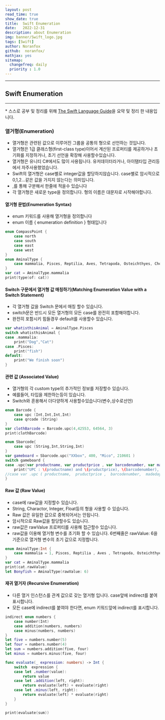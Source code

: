 ```yaml
---
layout: post
read_time: true
show_date: true
title:  Swift Enumeration
date:   2022-12-31
description: about Enumeration
img: banner/Swift_logo.jpg
tags: [Swift]
author: Noranfox
github:  noranfox/
mathjax: yes
sitemap:
  changefreq: daily
  priority : 1.0
---
```


---
## Swift Enumeration
---
\* 스스로 공부 및 정리를 위해 [The Swift Language Guide](https://jusung.gitbook.io/the-swift-language-guide/)을 요약 및 정리 한 내용입니다. 

### 열거형(Enumeration)
   - 열거형은 관련된 값으로 이루어진 그룹을 공통의 형으로 선언하는 것입니다.
   - 열거형은 1급 클래스형(first-class type)이어서 계산된 프로퍼티를 제공하거나 초기화를 지정하거나, 초기 선언을 확장해 사용할수있습니다.
   - 열거형은 유니티 C#에서도 많이 사용됩니다. 유저데이터라거나, 아이탬타입 관리등에서 자주사용했었습니다.
   - Swift의 열거형은 case별로 integer값을 할당하지않습니다. case별로 암시적으로 0,1,2...같은 값을 가지지 않는다는 의미입니다.
   - ,를 통해 구분해서 한줄에 적을수 있습니다
   - 각 열거형은 새로운 type을 정의합니다. 형의 이름은 대문자로 시작해야합니다.

#### 열거형 문법(Enumeration Syntax)
   - enum 키워드를 사용해 열거형을 정의합니다
   - enum 이름 { enumeration definition } 형태입니다

```swift
enum CompassPoint {
    case north
    case south
    case east
    case west
}
enum AminalType {
    case mammalia, Pisces, Reptilia, Aves, Tetrapoda, Osteichthyes, Chondrichthyes, Placodermi
}
var cat = AminalType.mammalia
print(type(of: cat))
```

#### Switch 구문에서 열거형 값 매칭하기(Matching Enumeration Value with a Switch Statement)
   - 각 열거형 값을 Switch 문에서 매칭 할수 있습니다.
   - switch문은 반드시 모든 열거형의 모든 case를 완전히 포함해야합니다.
   - 완전히 포함시키 힘들경우 default를 사용할수 있습니다.

```swift
var whatisthisAnimal = AminalType.Pisces
switch whatisthisAnimal {
case .mammalia:
    print("Dog","Cat")
case .Pisces:
    print("fish")
default:
    print("We finish soon")
}
```

#### 관련 값 (Associated Value)
   - 열거형의 각 custom type의 추가적인 정보를 저장할수 있습니다.
   - 예를들어, 타입을 제한하는등이 있습니다.
   - Switch와 혼용해서 더다양하게 사용할수있습니다(변수,상수로선언)

```swift
enum Barcode {
    case upc (Int,Int,Int,Int)
    case qrcode (String)
}
var clothBarcode = Barcode.upc(4,42553, 64564, 3)
print(clothBarcode)

enum Sbarcode{
    case upc (String,Int,String,Int)
}
var gameboard = Sbarcode.upc("XXbox", 400, "Mico", 210601 )
switch gameboard {
case .upc(var productname, var pruductprice , var barcodenumber, var madeday):
    print("UPC : \(productname) and \(pruductprice), \(barcodenumber), \(madeday)")
//case var .upc ( productname,  pruductprice ,  barcodenumber,  madeday): 처럼 사용도 가능합니다.
}
```

#### Raw 값 (Raw Value)
   - case에 raw값을 지정할수 있습니다.
   - String, Charactor, Integer, Float등의 형을 사용할 수 있습니다. 
   - Raw 값은 유일한 값으로 중복되어서는 안됩니다.
   - 암시적으로 Raw값을 할당할수도 있습니다.
   - raw값은 rawValue 프로퍼티를 사용해 접근할수 있습니다.
   - raw값을 이용해 열거형 변수를 초기화 할 수 있습니다. 6번째줄은 rawValue: 6을 기준으로 열거형 변수의 초기 값으로 지정합니다.

```swift
enum AminalType:Int {
    case mammalia = 1, Pisces, Reptilia , Aves , Tetrapoda, Osteichthyes, Chondrichthyes, Placodermi
}
var cat = AminalType.mammalia
print(cat.rawValue)
let Bonyfish = AminalType(rawValue: 6)
```

#### 재귀 열거자 (Recursive Enumeration)
   - 다른 열거 인스턴스를 관계 값으로 갖는 열거형 입니다. case앞에 indirect를 붙여 표시합니다.
   - 모든 case에 indirect를 붙여야 한다면, enum 키워드앞에 indirect를 표시합니다.

```swift
indirect enum numbers {
    case number(Int)
    case addition(numbers, numbers)
    case minus(numbers, numbers)
}
let five = numbers.number(5)
let four = numbers.number(4)
let sum = numbers.addition(five, four)
let minus = numbers.minus(five, four)

func evaluate(_ expression: numbers) -> Int {
    switch  expression {
    case let .number(value):
        return value
    case let .addition(left, right):
        return evaluate(left) + evaluate(right)
    case let .minus(left, right):
        return evaluate(left) * evaluate(right)
    }
}

print(evaluate(sum))
```